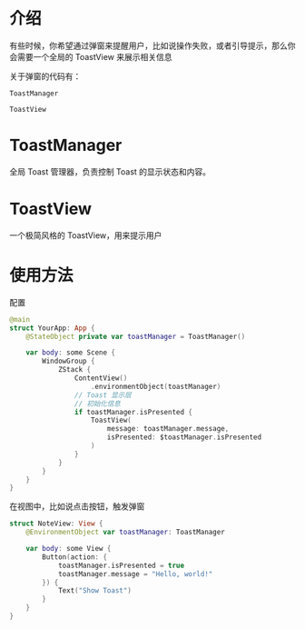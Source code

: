 # 介绍

有些时候，你希望通过弹窗来提醒用户，比如说操作失败，或者引导提示，那么你会需要一个全局的 ToastView 来展示相关信息

关于弹窗的代码有：

`ToastManager`

`ToastView`

# ToastManager

全局 Toast 管理器，负责控制 Toast 的显示状态和内容。

# ToastView

一个极简风格的 ToastView，用来提示用户

# 使用方法

配置

```swift
@main
struct YourApp: App {
    @StateObject private var toastManager = ToastManager()

    var body: some Scene {
        WindowGroup {
            ZStack {
                ContentView()
                    .environmentObject(toastManager)
                // Toast 显示层
                // 初始化信息
                if toastManager.isPresented {
                    ToastView(
                        message: toastManager.message,
                        isPresented: $toastManager.isPresented
                    )
                }
            }
        }
    }
}
```

在视图中，比如说点击按钮，触发弹窗

```swift
struct NoteView: View {
    @EnvironmentObject var toastManager: ToastManager

    var body: some View {
        Button(action: {
            toastManager.isPresented = true
            toastManager.message = "Hello, world!"
        }) {
            Text("Show Toast")
        }
    }
}
```
